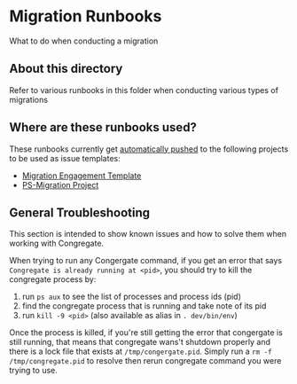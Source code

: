 # Migration Runbooks

What to do when conducting a migration

## About this directory

Refer to various runbooks in this folder when conducting various types of migrations

## Where are these runbooks used?

These runbooks currently get [automatically pushed](https://gitlab.com/gitlab-com/customer-success/tools/congregate/-/blob/master/.gitlab-ci.yml#L287) to the following projects to be used as issue templates:

- [Migration Engagement Template](https://gitlab.com/gitlab-com/customer-success/professional-services-group/project-templates/migration-template)
- [PS-Migration Project](https://gitlab.com/gitlab-com/customer-success/professional-services-group/ps-migration)

## General Troubleshooting

This section is intended to show known issues and how to solve them when working with Congregate.

When trying to run any Congergate command, if you get an error that says `Congregate is already running at <pid>`, you should try to kill the congregate process by:

1. run `ps aux` to see the list of processes and process ids (pid)
1. find the congregate process that is running and take note of its pid
1. run `kill -9 <pid>` (also available as alias in `. dev/bin/env`)

Once the process is killed, if you're still getting the error that congergate is still running, that means that congregate wans't shutdown properly and there is a lock file that exists at `/tmp/congergate.pid`. Simply run a `rm -f /tmp/congregate.pid` to resolve then rerun congregate command you were trying to use. 
